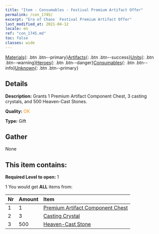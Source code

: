 ```yaml
---
title: "Item - Consumables - Festival Premium Artifact Offer"
permalink: /con_1745/
excerpt: "Era of Chaos  Festival Premium Artifact Offer"
last_modified_at: 2021-04-12
locale: en
ref: "con_1745.md"
toc: false
classes: wide
---
```

 [Materials](/){: .btn .btn--primary}[Artifacts](/Artifacts/){: .btn .btn--success}[Units](/Units/){: .btn .btn--warning}[Heroes](/Heroes/){: .btn .btn--danger}[Consumables](/Consumables/){: .btn .btn--info}[Unknown](/Unknown/){: .btn .btn--primary}

## Details
 **Description:** Grants 1 Premium Artifact Component Chest, 3 casting crystals, and 500 Heaven-Cast Stones.

 **Quality:** <span style="color: #FF8C00">OK</span>

 **Type:** Gift

## Gather

  None

## This item contains:

 **Required Level to open:** 1

 1 You would get **ALL** items  from:

  | Nr | Amount |     Item    |
  |:---|:-------|:------------|
  | 1 | 1 | [Premium Artifact Component Chest](/Items/con_1740/) | 
  | 2 | 3 | [Casting Crystal](/Items/art_189/) | 
  | 3 | 500 | [Heaven-Cast Stone](/Items/art_188/) | 
